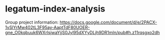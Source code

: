 # legatum-index-analysis

Group project information: https://docs.google.com/document/d/e/2PACX-1vSlYrMw402tL3F95ay-AaptTdF80UOER-gne_O0kqbuuk6WXrlsjwaYjjS0Jyl95dXYyDLjh9DR1mln/pub#h.z11rqsgxo2dh
